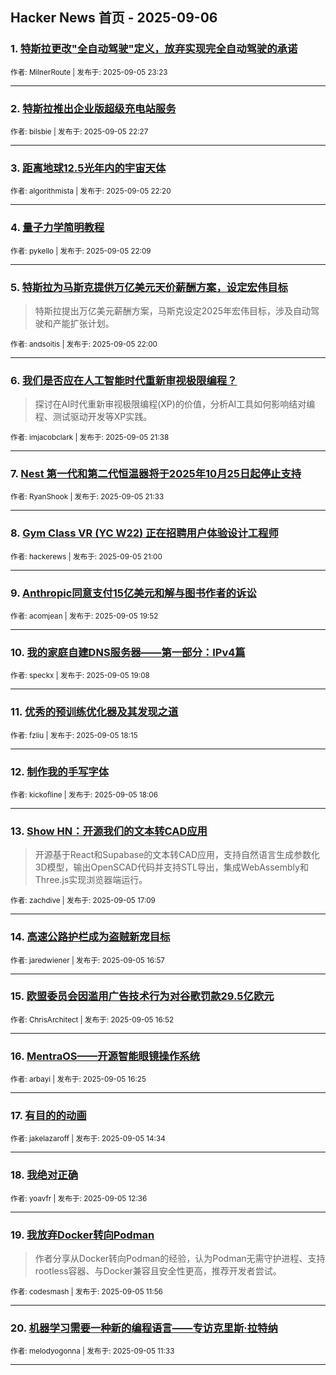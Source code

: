 ## Hacker News 首页 - 2025-09-06


### 1. [特斯拉更改"全自动驾驶"定义，放弃实现完全自动驾驶的承诺](https://news.ycombinator.com/item?id=45144900)

<sub>作者: MilnerRoute | 发布于: 2025-09-05 23:23</sub>

---

### 2. [特斯拉推出企业版超级充电站服务](https://news.ycombinator.com/item?id=45144403)

<sub>作者: bilsbie | 发布于: 2025-09-05 22:27</sub>

---

### 3. [距离地球12.5光年内的宇宙天体](https://news.ycombinator.com/item?id=45144337)

<sub>作者: algorithmista | 发布于: 2025-09-05 22:20</sub>

---

### 4. [量子力学简明教程](https://news.ycombinator.com/item?id=45144234)

<sub>作者: pykello | 发布于: 2025-09-05 22:09</sub>

---

### 5. [特斯拉为马斯克提供万亿美元天价薪酬方案，设定宏伟目标](https://news.ycombinator.com/item?id=45144160)
> 特斯拉提出万亿美元薪酬方案，马斯克设定2025年宏伟目标，涉及自动驾驶和产能扩张计划。

<sub>作者: andsoitis | 发布于: 2025-09-05 22:00</sub>

---

### 6. [我们是否应在人工智能时代重新审视极限编程？](https://news.ycombinator.com/item?id=45143945)
> 探讨在AI时代重新审视极限编程(XP)的价值，分析AI工具如何影响结对编程、测试驱动开发等XP实践。

<sub>作者: imjacobclark | 发布于: 2025-09-05 21:38</sub>

---

### 7. [Nest 第一代和第二代恒温器将于2025年10月25日起停止支持](https://news.ycombinator.com/item?id=45143879)

<sub>作者: RyanShook | 发布于: 2025-09-05 21:33</sub>

---

### 8. [Gym Class VR (YC W22) 正在招聘用户体验设计工程师](https://news.ycombinator.com/item?id=45143548)

<sub>作者: hackerews | 发布于: 2025-09-05 21:00</sub>

---

### 9. [Anthropic同意支付15亿美元和解与图书作者的诉讼](https://news.ycombinator.com/item?id=45142885)

<sub>作者: acomjean | 发布于: 2025-09-05 19:52</sub>

---

### 10. [我的家庭自建DNS服务器——第一部分：IPv4篇](https://news.ycombinator.com/item?id=45142397)

<sub>作者: speckx | 发布于: 2025-09-05 19:08</sub>

---

### 11. [优秀的预训练优化器及其发现之道](https://news.ycombinator.com/item?id=45141762)

<sub>作者: fzliu | 发布于: 2025-09-05 18:15</sub>

---

### 12. [制作我的手写字体](https://news.ycombinator.com/item?id=45141636)

<sub>作者: kickofline | 发布于: 2025-09-05 18:06</sub>

---

### 13. [Show HN：开源我们的文本转CAD应用](https://news.ycombinator.com/item?id=45140921)
> 开源基于React和Supabase的文本转CAD应用，支持自然语言生成参数化3D模型，输出OpenSCAD代码并支持STL导出，集成WebAssembly和Three.js实现浏览器端运行。

<sub>作者: zachdive | 发布于: 2025-09-05 17:09</sub>

---

### 14. [高速公路护栏成为盗贼新宠目标](https://news.ycombinator.com/item?id=45140786)

<sub>作者: jaredwiener | 发布于: 2025-09-05 16:57</sub>

---

### 15. [欧盟委员会因滥用广告技术行为对谷歌罚款29.5亿欧元](https://news.ycombinator.com/item?id=45140730)

<sub>作者: ChrisArchitect | 发布于: 2025-09-05 16:52</sub>

---

### 16. [MentraOS——开源智能眼镜操作系统](https://news.ycombinator.com/item?id=45140381)

<sub>作者: arbayi | 发布于: 2025-09-05 16:25</sub>

---

### 17. [有目的的动画](https://news.ycombinator.com/item?id=45139088)

<sub>作者: jakelazaroff | 发布于: 2025-09-05 14:34</sub>

---

### 18. [我绝对正确](https://news.ycombinator.com/item?id=45137802)

<sub>作者: yoavfr | 发布于: 2025-09-05 12:36</sub>

---

### 19. [我放弃Docker转向Podman](https://news.ycombinator.com/item?id=45137525)
> 作者分享从Docker转向Podman的经验，认为Podman无需守护进程、支持rootless容器、与Docker兼容且安全性更高，推荐开发者尝试。

<sub>作者: codesmash | 发布于: 2025-09-05 11:56</sub>

---

### 20. [机器学习需要一种新的编程语言——专访克里斯·拉特纳](https://news.ycombinator.com/item?id=45137373)

<sub>作者: melodyogonna | 发布于: 2025-09-05 11:33</sub>

---
